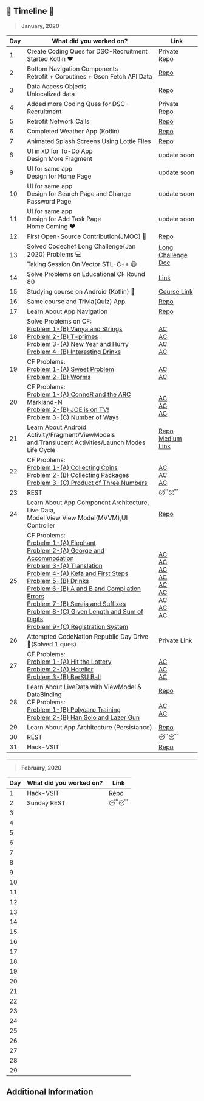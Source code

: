 ## 🚀 __Timeline__ 🚀

> **January, 2020**

|Day|What did you worked on?|Link|
|-------|------|--------|
|1|Create Coding Ques for DSC-Recruitment <br> Started Kotlin ❤️ |Private Repo|
|2|Bottom Navigation Components<br>Retrofit + Coroutines + Gson Fetch API Data|[Repo](https://github.com/Anshul1507/WeatherLive/tree/3578f5dc437dc3fd646be94f445fc57d81dec50b)|
|3|Data Access Objects <br> Unlocalized data|[Repo](https://github.com/Anshul1507/WeatherLive/tree/653f65842320246dda282e7550c0e38b7d2abb77)|
|4|Added more Coding Ques for DSC-Recruitment |Private Repo|
|5|Retrofit Network Calls|[Repo](https://github.com/Anshul1507/WeatherLive/tree/01f6dbb48fa7be3a0b600f445d2077c8b0a0ca82)|
|6|Completed Weather App (Kotlin)|[Repo](https://github.com/Anshul1507/WeatherLive)|
|7|Animated Splash Screens Using Lottie Files|[Repo](https://github.com/Anshul1507/AnimatedSplashScreen)|
|8|UI in xD for To-Do App <br> Design More Fragment|update soon|
|9|UI for same app <br> Design for Home Page |update soon|
|10|UI for same app <br> Design for Search Page and Change Password Page|update soon|
|11|UI for same app <br> Design for Add Task Page <br> Home Coming ❤️|update soon|
|12|First Open-Source Contribution(JMOC) 🚀|[Repo](https://github.com/rob729/Quiet_Hours)|
|13|Solved Codechef Long Challenge(Jan 2020) Problems 💻 <br>Taking Session On Vector STL-C++ 😄 |[Long Challenge](https://www.codechef.com/JAN20B) <br> [Doc](https://github.com/dsckiet/CP-Sessions/blob/master/Vector-STL%20(13-Jan))|
|14|Solve Problems on Educational CF Round 80|[Link](https://codeforces.com/contest/1288)|
|15|Studying course on Android (Kotlin) 🚀|[Course Link](https://www.udacity.com/course/developing-android-apps-with-kotlin--ud9012)|
|16|Same course and Trivia(Quiz) App |[Repo](https://github.com/Anshul1507/Udacity-Kotlin/tree/master/AndroidTrivia)|
|17|Learn About App Navigation|[Repo](https://github.com/Anshul1507/Udacity-Kotlin/tree/master/AndroidTrivia)|
|18|Solve Problems on CF:<br>[Problem 1-(B) Vanya and Strings](https://codeforces.com/contest/492/problem/B) <br> [Problem 2-(B) T-primes](https://codeforces.com/contest/230/problem/B) <br> [Problem 3-(A) New Year and Hurry](https://codeforces.com/contest/750/problem/A) <br> [Problem 4-(B) Interesting Drinks](https://codeforces.com/contest/706/problem/B)|<br> [AC](https://codeforces.com/contest/492/submission/69045566) <br> [AC](https://codeforces.com/contest/230/submission/69049774) <br> [AC](https://codeforces.com/contest/750/submission/69051227) <br> [AC](https://codeforces.com/contest/706/submission/69052428) 
|19|CF Problems:<br> [Problem 1-(A) Sweet Problem](https://codeforces.com/contest/1263/problem/A) <br> [Problem 2-(B) Worms](https://codeforces.com/contest/474/problem/B) |<br>[AC](https://codeforces.com/contest/1263/submission/69150223) <br> [AC](https://codeforces.com/contest/474/submission/69152548)|
|20|CF Problems:<br> [Problem 1-(A) ConneR and the ARC Markland-N](https://codeforces.com/contest/1293/problem/A) <br> [Problem 2-(B) JOE is on TV!](https://codeforces.com/contest/1293/problem/B) <br> [Problem 3-(C) Number of Ways](https://codeforces.com/contest/466/problem/C)|<br> [AC](https://codeforces.com/contest/1293/submission/69195058) <br> [AC](https://codeforces.com/contest/1293/submission/69181379) <br> [AC](https://codeforces.com/contest/466/submission/69157232)|
|21|Learn About Android Activity/Fragment/ViewModels <br> and Translucent Activities/Launch Modes Life Cycle|[Repo](https://github.com/Anshul1507/Udacity-Kotlin/tree/master/DessertPusher) <br> [Medium Link](https://medium.com/androiddevelopers/the-android-lifecycle-cheat-sheet-part-i-single-activities-e49fd3d202ab)|
|22|CF Problems:<br>[Problem 1-(A) Collecting  Coins](https://codeforces.com/contest/1294/problem/A)<br> [Problem 2-(B) Collecting Packages](https://codeforces.com/contest/1294/problem/B)<br>[Problem 3-(C) Product of Three Numbers](https://codeforces.com/contest/1294/problem/C)|<br>[AC](https://codeforces.com/contest/1294/submission/69374831)<br>[AC](https://codeforces.com/contest/1294/submission/69374541)<br>[AC](https://codeforces.com/contest/1294/submission/69376954)|
|23|REST|😴😴|
|24|Learn About App Component Architecture, Live Data, <br>Model View View Model(MVVM),UI Controller|[Repo](https://github.com/Anshul1507/Udacity-Kotlin/tree/master/GuessIt)|
|25|CF Problems:<br> [Probelm 1-(A) Elephant](https://codeforces.com/contest/617/problem/A) <br> [Problem 2-(A) George and Accommodation](https://codeforces.com/contest/467/problem/A) <br> [Problem 3-(A) Translation](https://codeforces.com/contest/41/problem/A) <br> [Problem 4-(A) Kefa and First Steps](https://codeforces.com/contest/580/problem/A) <br> [Problem 5-(B) Drinks](https://codeforces.com/contest/200/problem/B) <br> [Problem 6-(B) A and B and Compilation Errors](https://codeforces.com/contest/519/problem/B) <br> [Problem 7-(B) Sereja and Suffixes](https://codeforces.com/contest/368/problem/B) <br> [Problem 8-(C) Given Length and Sum of Digits](https://codeforces.com/contest/489/problem/C) <br> [Problem 9-(C) Registration System](https://codeforces.com/contest/4/problem/C)|<br> [AC](https://codeforces.com/contest/617/submission/69505793) <br> [AC](https://codeforces.com/contest/467/submission/69505895) <br> [AC](https://codeforces.com/contest/41/submission/69506138) <br> [AC](https://codeforces.com/contest/580/submission/69506682) <br> [AC](https://codeforces.com/contest/200/submission/69506903) <br> [AC](https://codeforces.com/contest/519/submission/69522782) <br> [AC](https://codeforces.com/contest/368/submission/69525310) <br> [AC](https://codeforces.com/contest/489/submission/69518975) <br> [AC](https://codeforces.com/contest/4/submission/69520386)|
|26|Attempted CodeNation Republic Day Drive 🚩(Solved 1 ques) |Private Link|
|27|CF Problems: <br> [Problem 1-(A) Hit the Lottery](https://codeforces.com/contest/996/problem/A) <br> [Problem 2-(A) Hotelier](https://codeforces.com/contest/1200/problem/A) <br> [Problem 3-(B) BerSU Ball](https://codeforces.com/contest/489/problem/B)|<br> [AC](https://codeforces.com/contest/996/submission/69596817) <br> [AC](https://codeforces.com/contest/1200/submission/69609114) <br> [AC](https://codeforces.com/contest/1200/submission/69609114)|
|28|Learn About LiveData with ViewModel & DataBinding <br> CF Problems: <br> [Problem 1-(B) Polycarp Training](https://codeforces.com/contest/1165/problem/B) <br> [Problem 2-(B) Han Solo and Lazer Gun](https://codeforces.com/contest/514/problem/B) |[Repo](https://github.com/Anshul1507/Udacity-Kotlin/tree/master/GuessIt) <br><br> [AC](https://codeforces.com/contest/1165/submission/69660266) <br> [AC](https://codeforces.com/contest/514/submission/69661326)|
|29|Learn About App Architecture (Persistance) |[Repo](https://github.com/Anshul1507/Udacity-Kotlin/tree/master/SleepTracker)|
|30|REST|😴😴|
|31|Hack-VSIT|[Repo](https://github.com/Anshul1507/hack-vsit-2020)|

---

> **February, 2020**

|Day|What did you worked on?|Link|
|-------|------|--------|
|1|Hack-VSIT|[Repo](https://github.com/Anshul1507/hack-vsit-2020)|||
|2|Sunday REST|😴😴|
|3|||
|4|||
|5|||
|6|||
|7|||
|8|||
|9|||
|10|||
|11|||
|12|||
|13|||
|14|||
|15|||
|16|||
|17|||
|18|||
|19|||
|20|||
|21|||
|22|||
|23|||
|24|||
|25|||
|26|||
|27|||
|28|||
|29|||


## Additional Information
